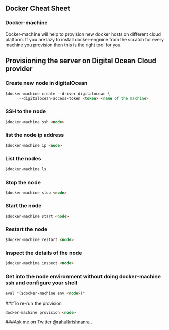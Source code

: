 ## Docker Cheat Sheet

### Docker-machine

Docker-machine will help to provision new docker hosts on different cloud platform. If you are lazy to install docker-engnine from the scratch for every machine you provision then this is the right tool for you.

## Provisioning the server on Digital Ocean Cloud provider

### Create new node in digitalOcean
```markdown
$docker-machine create --driver digitalocean \
      --digitalocean-access-token <token> <name of the machine>
```

### SSH to the node
```markdown
$docker-machine ssh <node>
```

### list the node ip address
```markdown
$docker-machine ip <node>
```

### List the nodes
```markdown
$docker-machine ls
```

### Stop the node
```markdown
$docker-machine stop <node>
```

### Start the node
```markdown
$docker-machine start <node>
```

### Restart the node
```markdown
$docker-machine restart <node>
```

### Inspect the details of the node
```markdown
$docker-machine inspect <node>
```

### Get into the node environment without doing docker-machine ssh and configure your shell 
```markdown
eval "($docker-machine env <node>)"
```

###To re-run the provision
```markdown
docker-machine provision <node>
```

###Ask me on Twitter [@rahulkrishnanra ](https://twitter.com/intent/tweet?screen_name=rahulkrishnanra).

